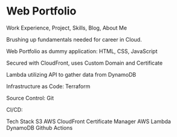# Web Portfolio
Work Experience, Project, Skills, Blog, About Me

Brushing up fundamentals needed for career in Cloud.

Web Portfolio as dummy application: HTML, CSS, JavaScript

Secured with CloudFront, uses Custom Domain and Certificate

Lambda utilizing API to gather data from DynamoDB

Infrastructure as Code: Terraform

Source Control: Git

CI/CD: 

Tech Stack
S3
AWS CloudFront
Certificate Manager
AWS Lambda 
DynamoDB 
Github Actions

